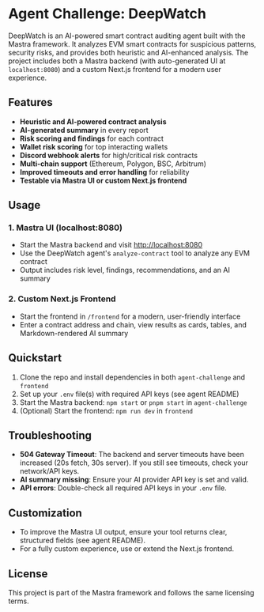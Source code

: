 # Agent Challenge: DeepWatch

DeepWatch is an AI-powered smart contract auditing agent built with the Mastra framework. It analyzes EVM smart contracts for suspicious patterns, security risks, and provides both heuristic and AI-enhanced analysis. The project includes both a Mastra backend (with auto-generated UI at `localhost:8080`) and a custom Next.js frontend for a modern user experience.

## Features

- **Heuristic and AI-powered contract analysis**
- **AI-generated summary** in every report
- **Risk scoring and findings** for each contract
- **Wallet risk scoring** for top interacting wallets
- **Discord webhook alerts** for high/critical risk contracts
- **Multi-chain support** (Ethereum, Polygon, BSC, Arbitrum)
- **Improved timeouts and error handling** for reliability
- **Testable via Mastra UI or custom Next.js frontend**

## Usage

### 1. Mastra UI (localhost:8080)
- Start the Mastra backend and visit [http://localhost:8080](http://localhost:8080)
- Use the DeepWatch agent's `analyze-contract` tool to analyze any EVM contract
- Output includes risk level, findings, recommendations, and an AI summary

### 2. Custom Next.js Frontend
- Start the frontend in `/frontend` for a modern, user-friendly interface
- Enter a contract address and chain, view results as cards, tables, and Markdown-rendered AI summary

## Quickstart

1. Clone the repo and install dependencies in both `agent-challenge` and `frontend`
2. Set up your `.env` file(s) with required API keys (see agent README)
3. Start the Mastra backend: `npm start` or `pnpm start` in `agent-challenge`
4. (Optional) Start the frontend: `npm run dev` in `frontend`

## Troubleshooting

- **504 Gateway Timeout**: The backend and server timeouts have been increased (20s fetch, 30s server). If you still see timeouts, check your network/API keys.
- **AI summary missing**: Ensure your AI provider API key is set and valid.
- **API errors**: Double-check all required API keys in your `.env` file.

## Customization

- To improve the Mastra UI output, ensure your tool returns clear, structured fields (see agent README).
- For a fully custom experience, use or extend the Next.js frontend.

## License

This project is part of the Mastra framework and follows the same licensing terms.
